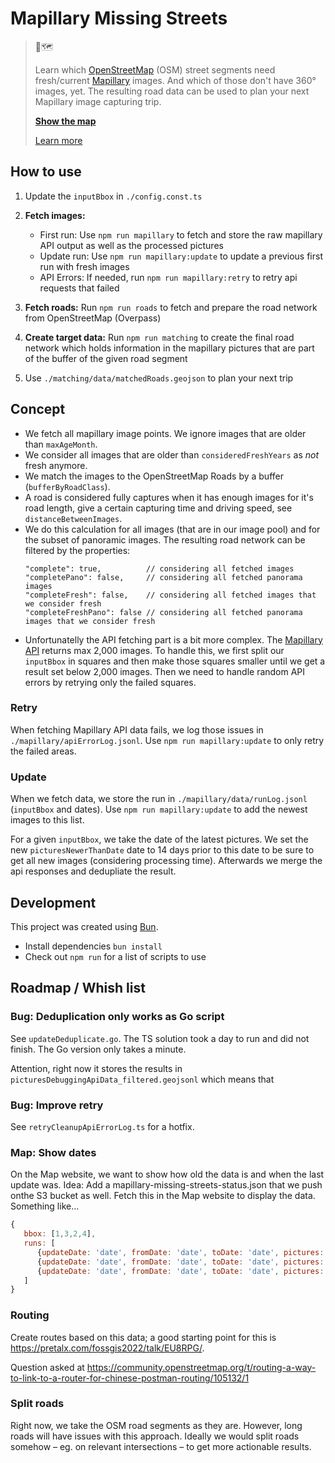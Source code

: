 # Mapillary Missing Streets

> 📸🗺️
>
> Learn which [OpenStreetMap](https://www.openstreetmap.org/) (OSM) street segments need fresh/current [Mapillary](https://www.mapillary.com/app/) images. And which of those don't have 360° images, yet. The resulting road data can be used to plan your next Mapillary image capturing trip.
>
> [**Show the map**](https://www.osm-verkehrswende.org/mapillary/map/)
>
> [Learn more](https://www.osm-verkehrswende.org/mapillary/)

## How to use

1. Update the `inputBbox` in `./config.const.ts`
2. **Fetch images:**

   - First run: Use `npm run mapillary` to fetch and store the raw mapillary API output as well as the processed pictures
   - Update run: Use `npm run mapillary:update` to update a previous first run with fresh images
   - API Errors: If needed, run `npm run mapillary:retry` to retry api requests that failed

3. **Fetch roads:**
   Run `npm run roads` to fetch and prepare the road network from OpenStreetMap (Overpass)
4. **Create target data:**
   Run `npm run matching` to create the final road network which holds information in the mapillary pictures that are part of the buffer of the given road segment
5. Use `./matching/data/matchedRoads.geojson` to plan your next trip

## Concept

- We fetch all mapillary image points. We ignore images that are older than `maxAgeMonth`.
- We consider all images that are older than `consideredFreshYears` as _not_ fresh anymore.
- We match the images to the OpenStreetMap Roads by a buffer (`bufferByRoadClass`).
- A road is considered fully captures when it has enough images for it's road length, give a certain capturing time and driving speed, see `distanceBetweenImages`.
- We do this calculation for all images (that are in our image pool) and for the subset of panoramic images.
  The resulting road network can be filtered by the properties:
  ```jsonc
  "complete": true,          // considering all fetched images
  "completePano": false,     // considering all fetched panorama images
  "completeFresh": false,    // considering all fetched images that we consider fresh
  "completeFreshPano": false // considering all fetched panorama images that we consider fresh
  ```
- Unfortunatelly the API fetching part is a bit more complex. The [Mapillary API](https://www.mapillary.com/developer/api-documentation) returns max 2,000 images. To handle this, we first split our `inputBbox` in squares and then make those squares smaller until we get a result set below 2,000 images. Then we need to handle random API errors by retrying only the failed squares.

### Retry

When fetching Mapillary API data fails, we log those issues in `./mapillary/apiErrorLog.jsonl`. Use `npm run mapillary:update` to only retry the failed areas.

### Update

When we fetch data, we store the run in `./mapillary/data/runLog.jsonl` (`inputBbox` and dates). Use `npm run mapillary:update` to add the newest images to this list.

For a given `inputBbox`, we take the date of the latest pictures. We set the new `picturesNewerThanDate` date to 14 days prior to this date to be sure to get all new images (considering processing time). Afterwards we merge the api responses and dedupliate the result.

## Development

This project was created using [Bun](https://bun.sh).

- Install dependencies `bun install`
- Check out `npm run` for a list of scripts to use

## Roadmap / Whish list

### Bug: Deduplication only works as Go script

See `updateDeduplicate.go`. The TS solution took a day to run and did not finish. The Go version only takes a minute.

Attention, right now it stores the results in `picturesDebuggingApiData_filtered.geojsonl` which means that

### Bug: Improve retry

See `retryCleanupApiErrorLog.ts` for a hotfix.

### Map: Show dates

On the Map website, we want to show how old the data is and when the last update was. Idea: Add a mapillary-missing-streets-status.json that we push onthe S3 bucket as well. Fetch this in the Map website to display the data. Something like…

```js
{
   bbox: [1,3,2,4],
   runs: [
      {updateDate: 'date', fromDate: 'date', toDate: 'date', pictures: '110'}
      {updateDate: 'date', fromDate: 'date', toDate: 'date', pictures: '120'}
      {updateDate: 'date', fromDate: 'date', toDate: 'date', pictures: '130'}
   ]
}
```

### Routing

Create routes based on this data; a good starting point for this is https://pretalx.com/fossgis2022/talk/EU8RPG/.

Question asked at https://community.openstreetmap.org/t/routing-a-way-to-link-to-a-router-for-chinese-postman-routing/105132/1

### Split roads

Right now, we take the OSM road segments as they are. However, long roads will have issues with this approach. Ideally we would split roads somehow – eg. on relevant intersections – to get more actionable results.
